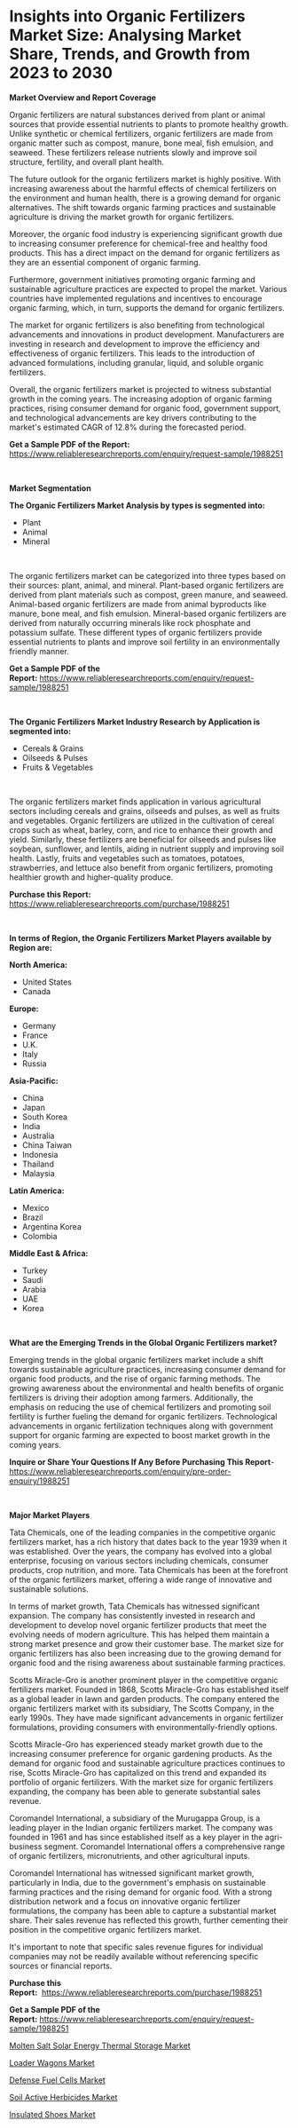 <p><h1>Insights into Organic Fertilizers Market Size: Analysing Market Share, Trends, and Growth from 2023 to 2030</h1></p><p><strong>Market Overview and Report Coverage</strong></p>
<p><p>Organic fertilizers are natural substances derived from plant or animal sources that provide essential nutrients to plants to promote healthy growth. Unlike synthetic or chemical fertilizers, organic fertilizers are made from organic matter such as compost, manure, bone meal, fish emulsion, and seaweed. These fertilizers release nutrients slowly and improve soil structure, fertility, and overall plant health.</p><p>The future outlook for the organic fertilizers market is highly positive. With increasing awareness about the harmful effects of chemical fertilizers on the environment and human health, there is a growing demand for organic alternatives. The shift towards organic farming practices and sustainable agriculture is driving the market growth for organic fertilizers.</p><p>Moreover, the organic food industry is experiencing significant growth due to increasing consumer preference for chemical-free and healthy food products. This has a direct impact on the demand for organic fertilizers as they are an essential component of organic farming.</p><p>Furthermore, government initiatives promoting organic farming and sustainable agriculture practices are expected to propel the market. Various countries have implemented regulations and incentives to encourage organic farming, which, in turn, supports the demand for organic fertilizers.</p><p>The market for organic fertilizers is also benefiting from technological advancements and innovations in product development. Manufacturers are investing in research and development to improve the efficiency and effectiveness of organic fertilizers. This leads to the introduction of advanced formulations, including granular, liquid, and soluble organic fertilizers.</p><p>Overall, the organic fertilizers market is projected to witness substantial growth in the coming years. The increasing adoption of organic farming practices, rising consumer demand for organic food, government support, and technological advancements are key drivers contributing to the market's estimated CAGR of 12.8% during the forecasted period.</p></p>
<p><strong>Get a Sample PDF of the Report:</strong> <a href="https://www.reliableresearchreports.com/enquiry/request-sample/1988251">https://www.reliableresearchreports.com/enquiry/request-sample/1988251</a></p>
<p>&nbsp;</p>
<p><strong>Market Segmentation</strong></p>
<p><strong>The Organic Fertilizers Market Analysis by types is segmented into:</strong></p>
<p><ul><li>Plant</li><li>Animal</li><li>Mineral</li></ul></p>
<p>&nbsp;</p>
<p><p>The organic fertilizers market can be categorized into three types based on their sources: plant, animal, and mineral. Plant-based organic fertilizers are derived from plant materials such as compost, green manure, and seaweed. Animal-based organic fertilizers are made from animal byproducts like manure, bone meal, and fish emulsion. Mineral-based organic fertilizers are derived from naturally occurring minerals like rock phosphate and potassium sulfate. These different types of organic fertilizers provide essential nutrients to plants and improve soil fertility in an environmentally friendly manner.</p></p>
<p><strong>Get a Sample PDF of the Report:</strong>&nbsp;<a href="https://www.reliableresearchreports.com/enquiry/request-sample/1988251">https://www.reliableresearchreports.com/enquiry/request-sample/1988251</a></p>
<p>&nbsp;</p>
<p><strong>The Organic Fertilizers Market Industry Research by Application is segmented into:</strong></p>
<p><ul><li>Cereals & Grains</li><li>Oilseeds & Pulses</li><li>Fruits & Vegetables</li></ul></p>
<p>&nbsp;</p>
<p><p>The organic fertilizers market finds application in various agricultural sectors including cereals and grains, oilseeds and pulses, as well as fruits and vegetables. Organic fertilizers are utilized in the cultivation of cereal crops such as wheat, barley, corn, and rice to enhance their growth and yield. Similarly, these fertilizers are beneficial for oilseeds and pulses like soybean, sunflower, and lentils, aiding in nutrient supply and improving soil health. Lastly, fruits and vegetables such as tomatoes, potatoes, strawberries, and lettuce also benefit from organic fertilizers, promoting healthier growth and higher-quality produce.</p></p>
<p><strong>Purchase this Report:</strong>&nbsp; <a href="https://www.reliableresearchreports.com/purchase/1988251">https://www.reliableresearchreports.com/purchase/1988251</a></p>
<p>&nbsp;</p>
<p><strong>In terms of Region, the Organic Fertilizers Market Players available by Region are:</strong></p>
<p>
    <p> <strong> North America: </strong>
        <ul>
            <li>United States</li>
            <li>Canada</li>
        </ul>
        </p> 
    <p> <strong> Europe: </strong>
        <ul>
            <li>Germany</li>
            <li>France</li>
            <li>U.K.</li>
            <li>Italy</li>
            <li>Russia</li>
        </ul>
        </p> 
    <p> <strong> Asia-Pacific: </strong>
        <ul>
            <li>China</li>
            <li>Japan</li>
            <li>South Korea</li>
            <li>India</li>
            <li>Australia</li>
            <li>China Taiwan</li>
            <li>Indonesia</li>
            <li>Thailand</li>
            <li>Malaysia</li>
        </ul>
        </p> 
    <p> <strong> Latin America: </strong>
        <ul>
            <li>Mexico</li>
            <li>Brazil</li>
            <li>Argentina Korea</li>
            <li>Colombia</li>
        </ul>
        </p> 
    <p> <strong> Middle East & Africa: </strong>
        <ul>
            <li>Turkey</li>
            <li>Saudi</li>
            <li>Arabia</li>
            <li>UAE</li>
            <li>Korea</li>
        </ul>
    </p>
    </p>
<p>&nbsp;</p>
<p><strong>What are the Emerging Trends in the Global Organic Fertilizers market?</strong></p>
<p><p>Emerging trends in the global organic fertilizers market include a shift towards sustainable agriculture practices, increasing consumer demand for organic food products, and the rise of organic farming methods. The growing awareness about the environmental and health benefits of organic fertilizers is driving their adoption among farmers. Additionally, the emphasis on reducing the use of chemical fertilizers and promoting soil fertility is further fueling the demand for organic fertilizers. Technological advancements in organic fertilization techniques along with government support for organic farming are expected to boost market growth in the coming years.</p></p>
<p><strong>Inquire or Share Your Questions If Any Before Purchasing This Report</strong>- <a href="https://www.reliableresearchreports.com/enquiry/pre-order-enquiry/1988251">https://www.reliableresearchreports.com/enquiry/pre-order-enquiry/1988251</a></p>
<p>&nbsp;</p>
<p><strong>Major Market Players</strong></p>
<p><p>Tata Chemicals, one of the leading companies in the competitive organic fertilizers market, has a rich history that dates back to the year 1939 when it was established. Over the years, the company has evolved into a global enterprise, focusing on various sectors including chemicals, consumer products, crop nutrition, and more. Tata Chemicals has been at the forefront of the organic fertilizers market, offering a wide range of innovative and sustainable solutions.</p><p>In terms of market growth, Tata Chemicals has witnessed significant expansion. The company has consistently invested in research and development to develop novel organic fertilizer products that meet the evolving needs of modern agriculture. This has helped them maintain a strong market presence and grow their customer base. The market size for organic fertilizers has also been increasing due to the growing demand for organic food and the rising awareness about sustainable farming practices.</p><p>Scotts Miracle-Gro is another prominent player in the competitive organic fertilizers market. Founded in 1868, Scotts Miracle-Gro has established itself as a global leader in lawn and garden products. The company entered the organic fertilizers market with its subsidiary, The Scotts Company, in the early 1990s. They have made significant advancements in organic fertilizer formulations, providing consumers with environmentally-friendly options.</p><p>Scotts Miracle-Gro has experienced steady market growth due to the increasing consumer preference for organic gardening products. As the demand for organic food and sustainable agriculture practices continues to rise, Scotts Miracle-Gro has capitalized on this trend and expanded its portfolio of organic fertilizers. With the market size for organic fertilizers expanding, the company has been able to generate substantial sales revenue.</p><p>Coromandel International, a subsidiary of the Murugappa Group, is a leading player in the Indian organic fertilizers market. The company was founded in 1961 and has since established itself as a key player in the agri-business segment. Coromandel International offers a comprehensive range of organic fertilizers, micronutrients, and other agricultural inputs.</p><p>Coromandel International has witnessed significant market growth, particularly in India, due to the government's emphasis on sustainable farming practices and the rising demand for organic food. With a strong distribution network and a focus on innovative organic fertilizer formulations, the company has been able to capture a substantial market share. Their sales revenue has reflected this growth, further cementing their position in the competitive organic fertilizers market.</p><p>It's important to note that specific sales revenue figures for individual companies may not be readily available without referencing specific sources or financial reports.</p></p>
<p><strong>Purchase this Report:</strong>&nbsp;&nbsp;<a href="https://www.reliableresearchreports.com/purchase/1988251">https://www.reliableresearchreports.com/purchase/1988251</a></p>
<p></p>
<p><strong>Get a Sample PDF of the Report:</strong>&nbsp;<a href="https://www.reliableresearchreports.com/enquiry/request-sample/1988251">https://www.reliableresearchreports.com/enquiry/request-sample/1988251</a></p>
<p><p><a href="https://www.linkedin.com/pulse/molten-salt-solar-energy-thermal-storage-market-research-report-97txe/">Molten Salt Solar Energy Thermal Storage Market</a></p><p><a href="https://github.com/melchekhinf/Market-Research-Report-List-1/blob/main/loader-wagons-market.md">Loader Wagons Market</a></p><p><a href="https://www.linkedin.com/pulse/defense-fuel-cells-market-challenges-opportunities-growth-bqree/">Defense Fuel Cells Market</a></p><p><a href="https://github.com/merzlyukov93/Market-Research-Report-List-1/blob/main/soil-active-herbicides-market.md">Soil Active Herbicides Market</a></p><p><a href="https://medium.com/@holliswelch2023/insulated-shoes-market-size-cagr-trends-2024-2030-828649ec571b">Insulated Shoes Market</a></p></p>
